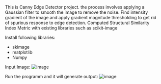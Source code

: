 This is Canny Edge Detector project. the process involves applying a Gaussian filter to smooth the image to remove the noise. Find intensity gradient of the image and apply gradient magnitude thresholding to get rid of spurious response to edge detection. Computed Structural Similarity Index Metric with existing libraries such as scikit-image

Install following libraries:
- skimage
- matplotlib
- Numpy

Input Image:
![image](https://user-images.githubusercontent.com/43110863/123034847-ac0bbf80-d42d-11eb-8e8c-9a2eea68099d.png)

Run the programm and it will generate output:
![image](https://user-images.githubusercontent.com/43110863/123034811-97c7c280-d42d-11eb-9696-149e5c0166a8.png)
